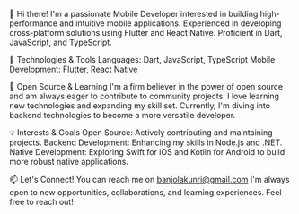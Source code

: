 👋 Hi there! I'm a passionate Mobile Developer interested in building high-performance and intuitive mobile applications. Experienced in developing cross-platform solutions using Flutter and React Native. Proficient in Dart, JavaScript, and TypeScript.

🔧 Technologies & Tools
Languages: Dart, JavaScript, TypeScript
Mobile Development: Flutter, React Native

🌱 Open Source & Learning
I'm a firm believer in the power of open source and am always eager to contribute to community projects. I love learning new technologies and expanding my skill set. Currently, I'm diving into backend technologies to become a more versatile developer.

💡 Interests & Goals
Open Source: Actively contributing and maintaining projects.
Backend Development: Enhancing my skills in Node.js and .NET.
Native Development: Exploring Swift for iOS and Kotlin for Android to build more robust native applications.

📫 Let's Connect! You can reach me on banjolakunri@gmail.com
I'm always open to new opportunities, collaborations, and learning experiences. Feel free to reach out!


<!---
Oabanjo01/Oabanjo01 is a ✨ special ✨ repository because its `README.md` (this file) appears on your GitHub profile.
You can click the Preview link to take a look at your changes.
--->
